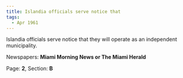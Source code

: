 ```yaml
---  
title: Islandia officials serve notice that  
tags:  
  - Apr 1961  
---  
```

  
Islandia officials serve notice that they will operate as an independent municipality.  
  
Newspapers: **Miami Morning News or The Miami Herald**  
  
Page: **2**, Section: **B** 
